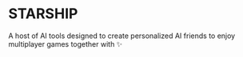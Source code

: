# STARSHIP
A host of AI tools designed to create personalized AI friends to enjoy multiplayer games together with ✨
